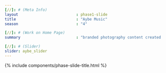 ```yaml
---
[//]: # (Meta Info)
layout                          : phase1-slide
title 					        : "Aybe Music"
season				            : "4"

[//]: # (Work on Home Page)
summary                         : "branded photography content created for social media"

[//]: # (Slider)
slider: aybe_slider
---
```


{% include components/phase-slide-title.html %}
